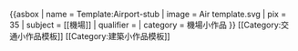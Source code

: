 {{asbox
 | name      = Template:Airport-stub 
 | image     = Air template.svg
 | pix       = 35
 | subject   = [[機場]]
 | qualifier = 
 | category  = 機場小作品
}}<noinclude>
[[Category:交通小作品模板]]
[[Category:建築小作品模板]]
</noinclude>